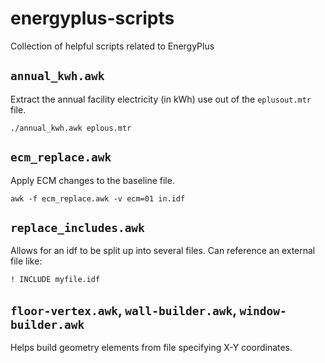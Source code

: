 # energyplus-scripts

Collection of helpful scripts related to EnergyPlus

## `annual_kwh.awk`

Extract the annual facility electricity (in kWh) use out of the `eplusout.mtr`
file.

```
./annual_kwh.awk eplous.mtr
```

## `ecm_replace.awk`

Apply ECM changes to the baseline file.

```
awk -f ecm_replace.awk -v ecm=01 in.idf
```

## `replace_includes.awk`

Allows for an idf to be split up into several files. Can reference an
external file like:

```
! INCLUDE myfile.idf
```

## `floor-vertex.awk`, `wall-builder.awk`, `window-builder.awk`

Helps build geometry elements from file specifying X-Y coordinates.

